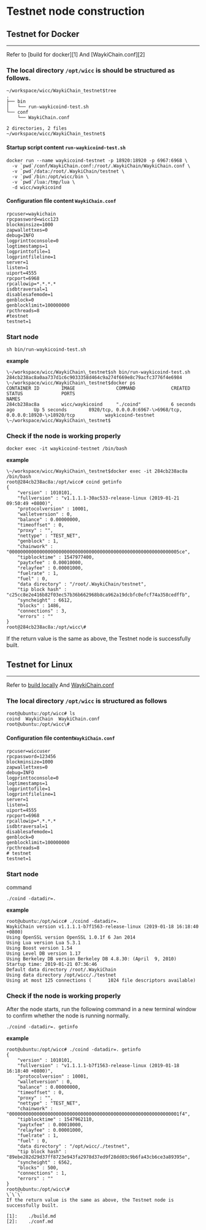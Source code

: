 <extoc></extoc>
# Testnet node construction


## Testnet for Docker
---

Refer to [build for docker][1] And [WaykiChain.conf][2]

### The local directory `/opt/wicc` is should be structured as follows. 
```
~/workspace/wicc/WaykiChain_testnet$tree
.
├── bin
│   └── run-waykicoind-test.sh
└── conf
    └── WaykiChain.conf

2 directories, 2 files
~/workspace/wicc/WaykiChain_testnet$
```

#### Startup script content `run-waykicoind-test.sh`
```shell
docker run --name waykicoind-testnet -p 18920:18920 -p 6967:6968 \
  -v `pwd`/conf/WaykiChain.conf:/root/.WaykiChain/WaykiChain.conf \
  -v `pwd`/data:/root/.WaykiChain/testnet \
  -v `pwd`/bin:/opt/wicc/bin \
  -v `pwd`/lua:/tmp/lua \
  -d wicc/waykicoind
```

#### Configuration file content `WaykiChain.conf`
```
rpcuser=waykichain
rpcpassword=wicc123
blockminsize=1000
zapwallettxes=0
debug=INFO
logprinttoconsole=0
logtimestamps=1
logprinttofile=1
logprintfileline=1
server=1
listen=1
uiport=4555
rpcport=6968
rpcallowip=*.*.*.*
isdbtraversal=1
disablesafemode=1
genblock=0
genblocklimit=100000000
rpcthreads=8
#testnet
testnet=1
```

### Start node

```sh bin/run-waykicoind-test.sh```

**example**

```
\~/workspace/wicc/WaykiChain\_testnet$sh bin/run-waykicoind-test.sh
284cb238ac8a0aa737d1c6c9033358d464c9a274f669e8c79acfc3776f4e6984
\~/workspace/wicc/WaykiChain\_testnet$docker ps
CONTAINER ID        IMAGE               COMMAND             CREATED             STATUS              PORTS                                                                 NAMES
284cb238ac8a        wicc/waykicoind     "./coind"           6 seconds ago       Up 5 seconds        8920/tcp, 0.0.0.0:6967-\>6968/tcp, 0.0.0.0:18920-\>18920/tcp           waykicoind-testnet
\~/workspace/wicc/WaykiChain\_testnet$
```

### Check if the node is working properly

```docker exec -it waykicoind-testnet /bin/bash```

**example**

```
\~/workspace/wicc/WaykiChain\_testnet$docker exec -it 284cb238ac8a /bin/bash
root@284cb238ac8a:/opt/wicc# coind getinfo
{
	"version" : 1010101,
	"fullversion" : "v1.1.1.1-30ac533-release-linux (2019-01-21 09:50:49 +0800)",
	"protocolversion" : 10001,
	"walletversion" : 0,
	"balance" : 0.00000000,
	"timeoffset" : 0,
	"proxy" : "",
	"nettype" : "TEST_NET",
	"genblock" : 1,
	"chainwork" : "00000000000000000000000000000000000000000000000000000000000005ce",
	"tipblocktime" : 1547977400,
	"paytxfee" : 0.00010000,
	"relayfee" : 0.00001000,
	"fuelrate" : 1,
	"fuel" : 0,
	"data directory" : "/root/.WaykiChain/testnet",
	"tip block hash" : "c25cc8e2e416b82f03ec57b36b662968b8ca962a19dcbfc0efcf74a358cedffb",
	"syncheight" : 6612,
	"blocks" : 1486,
	"connections" : 3,
	"errors" : ""
}
root@284cb238ac8a:/opt/wicc\#
```
If the return value is the same as above, the Testnet node is successfully built.


## Testnet for Linux
---

Refer to [build locally](build.md) And [WaykiChain.conf](conf.md)

### The local directory `/opt/wicc` is structured as follows
```
root@ubuntu:/opt/wicc# ls
coind  WaykiChain  WaykiChain.conf
root@ubuntu:/opt/wicc\#
```


#### Configuration file content`WaykiChain.conf`
```
rpcuser=wiccuser
rpcpassword=123456
blockminsize=1000
zapwallettxes=0
debug=INFO
logprinttoconsole=0
logtimestamps=1
logprinttofile=1
logprintfileline=1
server=1
listen=1
uiport=4555
rpcport=6968
rpcallowip=*.*.*.*
isdbtraversal=1
disablesafemode=1
genblock=0
genblocklimit=100000000
rpcthreads=8
# testnet
testnet=1
```

### Start node
command
```
./coind -datadir=.
```

**example**
```
root@ubuntu:/opt/wicc# ./coind -datadir=.
WaykiChain version v1.1.1.1-b7f1563-release-linux (2019-01-18 16:18:40 +0800)
Using OpenSSL version OpenSSL 1.0.1f 6 Jan 2014
Using Lua version Lua 5.3.1
Using Boost version 1.54
Using Level DB version 1.17
Using Berkeley DB version Berkeley DB 4.8.30: (April  9, 2010)
Startup time: 2019-01-21 07:36:46
Default data directory /root/.WaykiChain
Using data directory /opt/wicc/./testnet
Using at most 125 connections (      1024 file descriptors available)

```

### Check if the node is working properly

After the node starts, run the following command in a new terminal window to confirm whether the node is running normally.
```
./coind -datadir=. getinfo
```

**example**
```
root@ubuntu:/opt/wicc# ./coind -datadir=. getinfo
{
	"version" : 1010101,
	"fullversion" : "v1.1.1.1-b7f1563-release-linux (2019-01-18 16:18:40 +0800)",
	"protocolversion" : 10001,
	"walletversion" : 0,
	"balance" : 0.00000000,
	"timeoffset" : 0,
	"proxy" : "",
	"nettype" : "TEST_NET",
	"chainwork" : "00000000000000000000000000000000000000000000000000000000000001f4",
	"tipblocktime" : 1547962110,
	"paytxfee" : 0.00010000,
	"relayfee" : 0.00001000,
	"fuelrate" : 1,
	"fuel" : 0,
	"data directory" : "/opt/wicc/./testnet",
	"tip block hash" : "89ebe282d29d37ff8723e943fa2978d37ed9f28dd03c9b6fa43cb6ce3a89395e",
	"syncheight" : 6562,
	"blocks" : 500,
	"connections" : 1,
	"errors" : ""
}
root@ubuntu:/opt/wicc\#
\`\`\`
If the return value is the same as above, the Testnet node is successfully built.

[1]:	./build.md
[2]:	./conf.md
